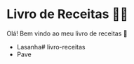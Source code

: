 # Livro de Receitas :man_cook:

Olá! Bem vindo ao meu livro de receitas :wave:

- Lasanha# livro-receitas
- Pave
